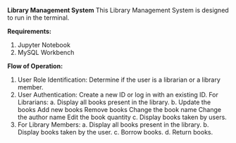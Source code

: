 **Library Management System**
This Library Management System is designed to run in the terminal.

**Requirements:**
1. Jupyter Notebook
2. MySQL Workbench

   
**Flow of Operation:**
1. User Role Identification:
    Determine if the user is a librarian or a library member.
2. User Authentication:
    Create a new ID or log in with an existing ID.
    For Librarians:
    a. Display all books present in the library.
    b. Update the books
        Add new books
        Remove books
        Change the book name
        Change the author name
        Edit the book quantity
    c. Display books taken by users.
3. For Library Members:
   a. Display all books present in the library.
   b. Display books taken by the user.
   c. Borrow books.
   d. Return books.
